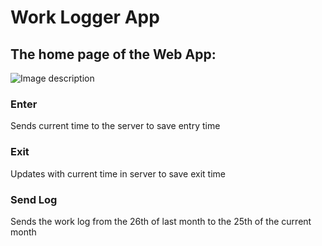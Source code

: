 # Work Logger App #

## The home page of the Web App: ##

![Image description](https://github.com/Dor256/WorkHoursLogger/tree/master/src/main/resources/static/UI.jpg)

### Enter ###
Sends current time to the server to save entry time

### Exit ###
Updates with current time in server to save exit time

### Send Log ###
Sends the work log from the 26th of last month to the 25th of the current month